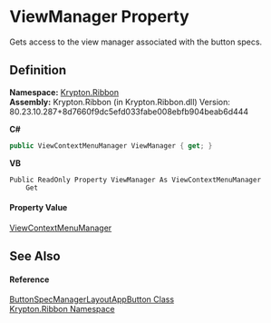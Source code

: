 # ViewManager Property


Gets access to the view manager associated with the button specs.



## Definition
**Namespace:** <a href="1e9bc734-cff9-e9b8-f013-94cdac669794.md">Krypton.Ribbon</a>  
**Assembly:** Krypton.Ribbon (in Krypton.Ribbon.dll) Version: 80.23.10.287+8d7660f9dc5efd033fabe008ebfb904beab6d444

**C#**
``` C#
public ViewContextMenuManager ViewManager { get; }
```
**VB**
``` VB
Public ReadOnly Property ViewManager As ViewContextMenuManager
	Get
```



#### Property Value
<a href="04ad35b6-5d79-48fb-414d-d8681a419645.md">ViewContextMenuManager</a>

## See Also


#### Reference
<a href="236bd8e3-862c-184f-e0ac-672427243853.md">ButtonSpecManagerLayoutAppButton Class</a>  
<a href="1e9bc734-cff9-e9b8-f013-94cdac669794.md">Krypton.Ribbon Namespace</a>  
